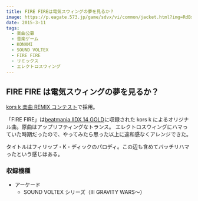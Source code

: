 ```yaml
---
title: FIRE FIREは電気スウィングの夢を見るか？
image: https://p.eagate.573.jp/game/sdvx/vi/common/jacket.html?img=RdBshCAfMR5sus8d5jzDfg
date: 2015-3-11
tags:
  - 楽曲公募
  - 音楽ゲーム
  - KONAMI
  - SOUND VOLTEX
  - FIRE FIRE
  - リミックス
  - エレクトロスウィング
---
```


## FIRE FIRE は電気スウィングの夢を見るか？

[kors k 楽曲 REMIX コンテスト](https://p.eagate.573.jp/game/sdvx/sv/p/floor/remix/06/index.html)で採用。

「FIRE FIRE」は[beatmania IIDX 14 GOLD](http://www.konami.jp/bemani/bm2dx/bm2dx14/)に収録された kors k によるオリジナル曲。原曲はアップリフティングなトランス。
エレクトロスウィングにハマっていた時期だったので、やってみたら思った以上に違和感なくアレンジできた。

タイトルはフィリップ・K・ディックのパロディ。この辺も含めてバッチリハマったという感じはある。

### 収録機種

- アーケード
  - SOUND VOLTEX シリーズ（III GRAVITY WARS〜）
